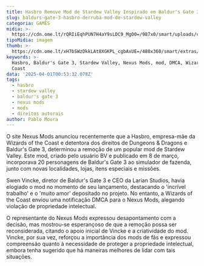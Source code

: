 ```yaml
---
title: Hasbro Remove Mod de Stardew Valley Inspirado em Baldur's Gate 3
slug: baldurs-gate-3-hasbro-derruba-mod-de-stardew-valley
categoria: GAMES
midia: >-
  https://cdn.ome.lt/rQRIiEqhPUN7H4aY9sLDC9_MgO0=/987x0/smart/uploads/conteudo/fotos/Design_sem_nome_-_2025-03-31T211721.272.png
tipoMidia: imagem
thumb: >-
  https://cdn.ome.lt/xH7bSWzDkkLAt8XGKPL_cgbAxUE=/480x360/smart/extras/conteudos/Design_sem_nome_-_2025-03-31T211721.272.png
keywords: >-
  Hasbro, Baldur's Gate 3, Stardew Valley, Nexus Mods, mod, DMCA, Wizards of the
  Coast
data: '2025-04-01T00:53:32.078Z'
tags:
  - hasbro
  - stardew valley
  - baldur's gate 3
  - nexus mods
  - mods
  - direitos autorais
author: Pablo Moura
---
```


O site Nexus Mods anunciou recentemente que a Hasbro, empresa-mãe da Wizards of the Coast e detentora dos direitos de Dungeons & Dragons e Baldur's Gate 3, determinou a remoção de um popular mod de Stardew Valley. Este mod, criado pelo usuário BV e publicado em 8 de março, incorporava 20 personagens de Baldur's Gate 3 ao simulador de fazenda, junto com novas localidades, lojas, itens especiais e missões.

Swen Vincke, diretor de Baldur's Gate 3 e CEO da Larian Studios, havia elogiado o mod no momento de seu lançamento, destacando o 'incrível trabalho' e o 'muito amor' depositado no projeto. No entanto, a Wizards of the Coast enviou uma notificação DMCA para o Nexus Mods, alegando violação de propriedade intelectual.

O representante do Nexus Mods expressou desapontamento com a decisão, mas mostrou-se esperançoso de que a remoção possa ser reconsiderada, citando o apoio inicial de Vincke e a criatividade do mod. Vincke, por sua vez, reforçou a importância dos mods de fãs e expressou compreensão quanto à necessidade de proteger a propriedade intelectual, embora tenha sugerido que há maneiras melhores de lidar com tais situações.
